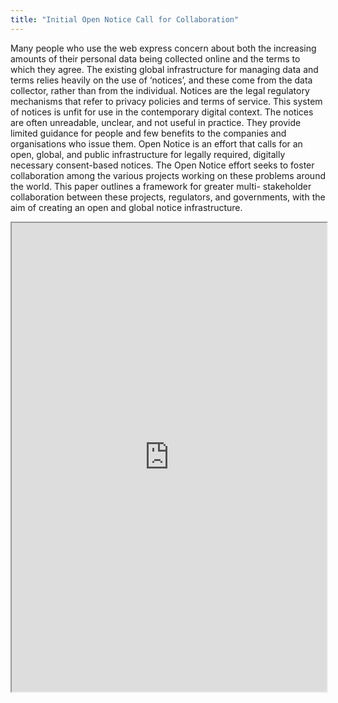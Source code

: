 ```yaml
---
title: "Initial Open Notice Call for Collaboration"
---
```


Many people who use the web express concern about both the increasing amounts of their personal data being collected online and the terms to which they agree. The existing global infrastructure for managing data and terms relies heavily on the use of ‘notices’, and these come from the data collector, rather than from the individual. Notices are the legal regulatory mechanisms that refer to privacy policies and terms of service. This system of notices is unfit for use in the contemporary digital context. The notices are often unreadable, unclear, and not useful in practice. They provide limited guidance for people and few benefits to the companies and organisations who issue them. Open Notice is an effort that calls for an open, global, and public infrastructure for legally required, digitally necessary consent-based notices. The Open Notice effort seeks to foster collaboration among the various projects working on these problems around the world. This paper outlines a framework for greater multi- stakeholder collaboration between these projects, regulators, and governments, with the aim of creating an open and global notice infrastructure.

<iframe height="750" width="100%" src="https://ewelton.github.io/ktest/wiki.html#Initial%20Open%20Notice%20Call%20for%20Collaboration"></iframe>
